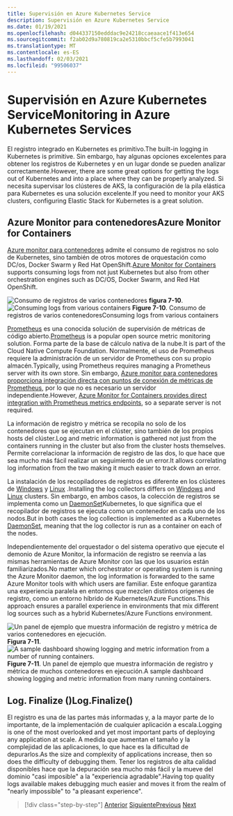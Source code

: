 ```yaml
---
title: Supervisión en Azure Kubernetes Service
description: Supervisión en Azure Kubernetes Service
ms.date: 01/19/2021
ms.openlocfilehash: d044337150edddac9e24218ccaeaace1f413e654
ms.sourcegitcommit: f2ab02d9a780819ca2e5310bbcf5cfe5b7993041
ms.translationtype: MT
ms.contentlocale: es-ES
ms.lasthandoff: 02/03/2021
ms.locfileid: "99506037"
---
```

# <a name="monitoring-in-azure-kubernetes-services"></a><span data-ttu-id="16ef4-103">Supervisión en Azure Kubernetes Service</span><span class="sxs-lookup"><span data-stu-id="16ef4-103">Monitoring in Azure Kubernetes Services</span></span>

<span data-ttu-id="16ef4-104">El registro integrado en Kubernetes es primitivo.</span><span class="sxs-lookup"><span data-stu-id="16ef4-104">The built-in logging in Kubernetes is primitive.</span></span> <span data-ttu-id="16ef4-105">Sin embargo, hay algunas opciones excelentes para obtener los registros de Kubernetes y en un lugar donde se pueden analizar correctamente.</span><span class="sxs-lookup"><span data-stu-id="16ef4-105">However, there are some great options for getting the logs out of Kubernetes and into a place where they can be properly analyzed.</span></span> <span data-ttu-id="16ef4-106">Si necesita supervisar los clústeres de AKS, la configuración de la pila elástica para Kubernetes es una solución excelente.</span><span class="sxs-lookup"><span data-stu-id="16ef4-106">If you need to monitor your AKS clusters, configuring Elastic Stack for Kubernetes is a great solution.</span></span>

## <a name="azure-monitor-for-containers"></a><span data-ttu-id="16ef4-107">Azure Monitor para contenedores</span><span class="sxs-lookup"><span data-stu-id="16ef4-107">Azure Monitor for Containers</span></span>

<span data-ttu-id="16ef4-108">[Azure monitor para contenedores](/azure/azure-monitor/insights/container-insights-overview) admite el consumo de registros no solo de Kubernetes, sino también de otros motores de orquestación como DC/os, Docker Swarm y Red Hat OpenShift.</span><span class="sxs-lookup"><span data-stu-id="16ef4-108">[Azure Monitor for Containers](/azure/azure-monitor/insights/container-insights-overview) supports consuming logs from not just Kubernetes but also from other orchestration engines such as DC/OS, Docker Swarm, and Red Hat OpenShift.</span></span>

<span data-ttu-id="16ef4-109">![Consumo de registros de varios contenedores ](./media/containers-diagram.png)
 **figura 7-10**.</span><span class="sxs-lookup"><span data-stu-id="16ef4-109">![Consuming logs from various containers](./media/containers-diagram.png)
**Figure 7-10**.</span></span> <span data-ttu-id="16ef4-110">Consumo de registros de varios contenedores</span><span class="sxs-lookup"><span data-stu-id="16ef4-110">Consuming logs from various containers</span></span>

<span data-ttu-id="16ef4-111">[Prometheus](https://prometheus.io/) es una conocida solución de supervisión de métricas de código abierto.</span><span class="sxs-lookup"><span data-stu-id="16ef4-111">[Prometheus](https://prometheus.io/) is a popular open source metric monitoring solution.</span></span> <span data-ttu-id="16ef4-112">Forma parte de la base de cálculo nativa de la nube.</span><span class="sxs-lookup"><span data-stu-id="16ef4-112">It is part of the Cloud Native Compute Foundation.</span></span> <span data-ttu-id="16ef4-113">Normalmente, el uso de Prometheus requiere la administración de un servidor de Prometheus con su propio almacén.</span><span class="sxs-lookup"><span data-stu-id="16ef4-113">Typically, using Prometheus requires managing a Prometheus server with its own store.</span></span> <span data-ttu-id="16ef4-114">Sin embargo, [Azure monitor para contenedores proporciona integración directa con puntos de conexión de métricas de Prometheus](/azure/azure-monitor/insights/container-insights-prometheus-integration), por lo que no es necesario un servidor independiente.</span><span class="sxs-lookup"><span data-stu-id="16ef4-114">However, [Azure Monitor for Containers provides direct integration with Prometheus metrics endpoints](/azure/azure-monitor/insights/container-insights-prometheus-integration), so a separate server is not required.</span></span>

<span data-ttu-id="16ef4-115">La información de registro y métrica se recopila no solo de los contenedores que se ejecutan en el clúster, sino también de los propios hosts del clúster.</span><span class="sxs-lookup"><span data-stu-id="16ef4-115">Log and metric information is gathered not just from the containers running in the cluster but also from the cluster hosts themselves.</span></span> <span data-ttu-id="16ef4-116">Permite correlacionar la información de registro de las dos, lo que hace que sea mucho más fácil realizar un seguimiento de un error.</span><span class="sxs-lookup"><span data-stu-id="16ef4-116">It allows correlating log information from the two making it much easier to track down an error.</span></span>

<span data-ttu-id="16ef4-117">La instalación de los recopiladores de registros es diferente en los clústeres de [Windows](/azure/azure-monitor/insights/containers#configure-a-log-analytics-windows-agent-for-kubernetes) y [Linux](/azure/azure-monitor/insights/containers#configure-a-log-analytics-linux-agent-for-kubernetes) .</span><span class="sxs-lookup"><span data-stu-id="16ef4-117">Installing the log collectors differs on [Windows](/azure/azure-monitor/insights/containers#configure-a-log-analytics-windows-agent-for-kubernetes) and [Linux](/azure/azure-monitor/insights/containers#configure-a-log-analytics-linux-agent-for-kubernetes) clusters.</span></span> <span data-ttu-id="16ef4-118">Sin embargo, en ambos casos, la colección de registros se implementa como un [DaemonSet](https://kubernetes.io/docs/concepts/workloads/controllers/daemonset/)Kubernetes, lo que significa que el recopilador de registros se ejecuta como un contenedor en cada uno de los nodos.</span><span class="sxs-lookup"><span data-stu-id="16ef4-118">But in both cases the log collection is implemented as a Kubernetes [DaemonSet](https://kubernetes.io/docs/concepts/workloads/controllers/daemonset/), meaning that the log collector is run as a container on each of the nodes.</span></span>

<span data-ttu-id="16ef4-119">Independientemente del orquestador o del sistema operativo que ejecute el demonio de Azure Monitor, la información de registro se reenvía a las mismas herramientas de Azure Monitor con las que los usuarios están familiarizados.</span><span class="sxs-lookup"><span data-stu-id="16ef4-119">No matter which orchestrator or operating system is running the Azure Monitor daemon, the log information is forwarded to the same Azure Monitor tools with which users are familiar.</span></span> <span data-ttu-id="16ef4-120">Este enfoque garantiza una experiencia paralela en entornos que mezclen distintos orígenes de registro, como un entorno híbrido de Kubernetes/Azure Functions.</span><span class="sxs-lookup"><span data-stu-id="16ef4-120">This approach ensures a parallel experience in environments that mix different log sources such as a hybrid Kubernetes/Azure Functions environment.</span></span>

<span data-ttu-id="16ef4-121">![Un panel de ejemplo que muestra información de registro y métrica de varios contenedores en ejecución. ](./media/containers-dashboard.png)
 **Figura 7-11**.</span><span class="sxs-lookup"><span data-stu-id="16ef4-121">![A sample dashboard showing logging and metric information from a number of running containers.](./media/containers-dashboard.png)
**Figure 7-11**.</span></span> <span data-ttu-id="16ef4-122">Un panel de ejemplo que muestra información de registro y métrica de muchos contenedores en ejecución.</span><span class="sxs-lookup"><span data-stu-id="16ef4-122">A sample dashboard showing logging and metric information from many running containers.</span></span>

## <a name="logfinalize"></a><span data-ttu-id="16ef4-123">Log. Finalize ()</span><span class="sxs-lookup"><span data-stu-id="16ef4-123">Log.Finalize()</span></span>

<span data-ttu-id="16ef4-124">El registro es una de las partes más informadas y, a la mayor parte de lo importante, de la implementación de cualquier aplicación a escala.</span><span class="sxs-lookup"><span data-stu-id="16ef4-124">Logging is one of the most overlooked and yet most important parts of deploying any application at scale.</span></span> <span data-ttu-id="16ef4-125">A medida que aumentan el tamaño y la complejidad de las aplicaciones, lo que hace es la dificultad de depurarlos.</span><span class="sxs-lookup"><span data-stu-id="16ef4-125">As the size and complexity of applications increase, then so does the difficulty of debugging them.</span></span> <span data-ttu-id="16ef4-126">Tener los registros de alta calidad disponibles hace que la depuración sea mucho más fácil y la mueve del dominio "casi imposible" a la "experiencia agradable".</span><span class="sxs-lookup"><span data-stu-id="16ef4-126">Having top quality logs available makes debugging much easier and moves it from the realm of "nearly impossible" to "a pleasant experience".</span></span>

>[!div class="step-by-step"]
><span data-ttu-id="16ef4-127">[Anterior](logging-with-elastic-stack.md)
>[Siguiente](azure-monitor.md)</span><span class="sxs-lookup"><span data-stu-id="16ef4-127">[Previous](logging-with-elastic-stack.md)
[Next](azure-monitor.md)</span></span>
